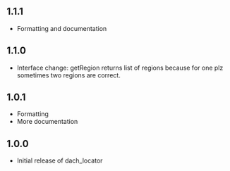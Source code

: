 ## 1.1.1

* Formatting and documentation

## 1.1.0

* Interface change: getRegion returns list of regions because for one plz sometimes two regions are correct.

## 1.0.1

* Formatting
* More documentation

## 1.0.0

* Initial release of dach_locator
